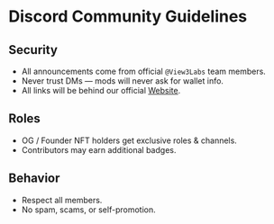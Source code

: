 # Discord Community Guidelines

## Security
- All announcements come from official `@View3Labs` team members.
- Never trust DMs — mods will never ask for wallet info.
- All links will be behind our official [Website](https://view3labs.com/links).

## Roles
- OG / Founder NFT holders get exclusive roles & channels.
- Contributors may earn additional badges.

## Behavior
- Respect all members.
- No spam, scams, or self-promotion.
